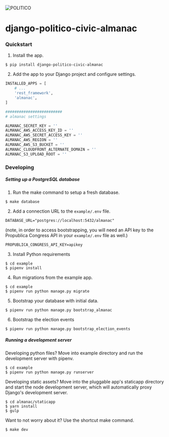 ![POLITICO](https://rawgithub.com/The-Politico/src/master/images/logo/badge.png)

# django-politico-civic-almanac

### Quickstart

1. Install the app.

  ```
  $ pip install django-politico-civic-almanac
  ```

2. Add the app to your Django project and configure settings.

  ```python
  INSTALLED_APPS = [
      # ...
      'rest_framework',
      'almanac',
  ]

  #########################
  # almanac settings

  ALMANAC_SECRET_KEY = ''
  ALMANAC_AWS_ACCESS_KEY_ID = ''
  ALMANAC_AWS_SECRET_ACCESS_KEY = ''
  ALMANAC_AWS_REGION = ''
  ALMANAC_AWS_S3_BUCKET = ''
  ALMANAC_CLOUDFRONT_ALTERNATE_DOMAIN = ''
  ALMANAC_S3_UPLOAD_ROOT = ''
  ```

### Developing

##### Setting up a PostgreSQL database

1. Run the make command to setup a fresh database.

  ```
  $ make database
  ```

2. Add a connection URL to the `example/.env` file.

  ```
  DATABASE_URL="postgres://localhost:5432/almanac"
  ```


  (note, in order to access bootstrapping, you will need an API key to the Propublica Congress API in your `example/.env` file as well.)

  ```
  PROPUBLICA_CONGRESS_API_KEY=apikey
  ```

3. Install Python requirements

  ```
  $ cd example
  $ pipenv install
  ```

4. Run migrations from the example app.

  ```
  $ cd example
  $ pipenv run python manage.py migrate
  ```

5. Bootstrap your database with initial data.

  ```
  $ pipenv run python manage.py bootstrap_almanac
  ```

6. Bootstrap the election events

  ```
  $ pipenv run python manage.py bootstrap_election_events
  ```


##### Running a development server

Developing python files? Move into example directory and run the development server with pipenv.

  ```
  $ cd example
  $ pipenv run python manage.py runserver
  ```

Developing static assets? Move into the pluggable app's staticapp directory and start the node development server, which will automatically proxy Django's development server.

  ```
  $ cd almanac/staticapp
  $ yarn install
  $ gulp
  ```

Want to not worry about it? Use the shortcut make command.

  ```
  $ make dev
  ```